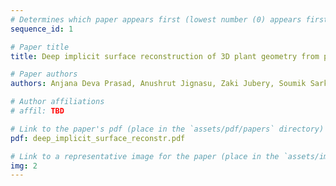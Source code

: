 ```yaml
---
# Determines which paper appears first (lowest number (0) appears first)
sequence_id: 1

# Paper title
title: Deep implicit surface reconstruction of 3D plant geometry from point cloud (Oral)

# Paper authors
authors: Anjana Deva Prasad, Anushrut Jignasu, Zaki Jubery, Soumik Sarkar, Baskar Ganapathysubramanian, Aditya Balu, Adarsh Krishnamurthy

# Author affiliations
# affil: TBD

# Link to the paper's pdf (place in the `assets/pdf/papers` directory)
pdf: deep_implicit_surface_reconstr.pdf

# Link to a representative image for the paper (place in the `assets/img/papers` directory)
img: 2
---
```


